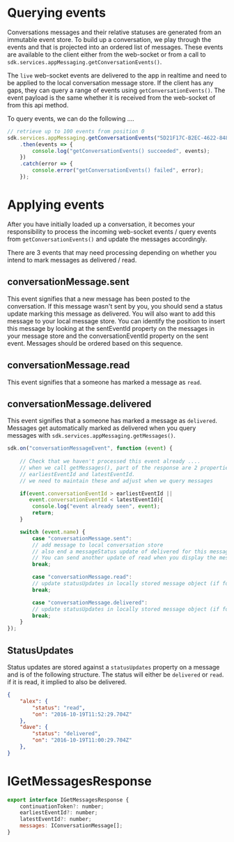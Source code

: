 # Querying events

Conversations messages and their relative statuses are generated from an immutable event store. To build up a conversation, we play through the events and that is projected into an ordered list of messages. These events are available to the client either from the web-socket or from a call to `sdk.services.appMessaging.getConversationEvents()`.

The `live` web-socket events are delivered to the app in realtime and need to be applied to the local conversation message store. If the client has any gaps, they can query a range of events using `getConversationEvents()`. The event payload is the same whether it is received from the web-socket of from this api method.

To query events, we can do the following ....


```javascript
// retrieve up to 100 events from position 0
sdk.services.appMessaging.getConversationEvents("5D21F17C-B2EC-4622-848E-5A2A916953EA", 0, 100)
    .then(events => {
        console.log("getConversationEvents() succeeded", events);
    })
    .catch(error => {
        console.error("getConversationEvents() failed", error);
    });
```


# Applying events


After you have initially loaded up a conversation, it becomes your responsibility to process the incoming web-socket events / query events from `getConversationEvents()` and update the messages accordingly.

There are 3 events that may need processing depending on whether you intend to mark messages as delivered / read.

## conversationMessage.sent
This event signifies that a new message has been posted to the conversation. If this message wasn't sent by you, you should send a status update marking this message as delivered. You will also want to add this message to your local message store. You can identify the position to insert this message by looking at the sentEventId property on the messages in your message store and the conversationEventId property on the sent event. Messages should be ordered based on this sequence.

## conversationMessage.read
This event signifies that a someone has marked a message as `read`.

## conversationMessage.delivered
This event signifies that a someone has marked a message as `delivered`. Messages get automatically marked as delivered when you query messages with `sdk.services.appMessaging.getMessages()`.


```javascript
sdk.on("conversationMessageEvent", function (event) {
    
    // Check that we haven't processed this event already ....
    // when we call getMessages(), part of the response are 2 properties:
    // earliestEventId and latestEventId.
    // we need to maintain these and adjust when we query messages

    if(event.conversationEventId > earliestEventId ||
       event.conversationEventId < latestEventId){
        console.log("event already seen", event);
        return;
    }

    switch (event.name) {
        case "conversationMessage.sent":
        // add message to local conversation store 
        // also end a messageStatus update of delivered for this message
        // You can send another update of read when you display the message to the user
        break;

        case "conversationMessage.read":
        // update statusUpdates in locally stored message object (if found) to reflect message is read by event.payload.profileId
        break;

        case "conversationMessage.delivered":
        // update statusUpdates in locally stored message object (if found) to reflect message was delivered to event.payload.profileId
        break;
    }
});
```

## StatusUpdates 
Status updates are stored against a `statusUpdates` property on a message and is of the following structure. The status will either be `delivered` or `read`. if it is read, it implied to also be delivered.
```json
{
    "alex": {
        "status": "read",
        "on": "2016-10-19T11:52:29.704Z"
    },
    "dave": {
        "status": "delivered",
        "on": "2016-10-19T11:00:29.704Z"
    },
}
```



# IGetMessagesResponse
```javascript
export interface IGetMessagesResponse {
    continuationToken?: number;
    earliestEventId?: number;
    latestEventId?: number;
    messages: IConversationMessage[];
}
```